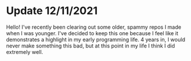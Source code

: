 # Update 12/11/2021

Hello! I've recently been clearing out some older, spammy repos I made when I was younger. I've decided to keep this one because I feel like it demonstrates a highlight in my early programming life. 4 years in, I would never make something this bad, but at this point in my life I think I did extremely well.
